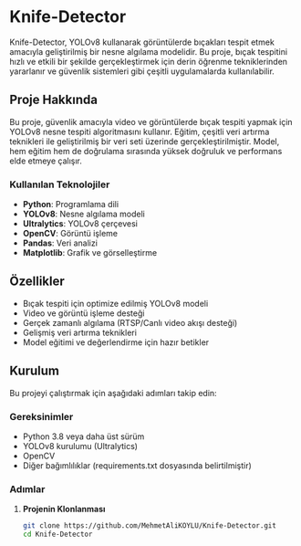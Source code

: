 # Knife-Detector

Knife-Detector, YOLOv8 kullanarak görüntülerde bıçakları tespit etmek amacıyla geliştirilmiş bir nesne algılama modelidir. Bu proje, bıçak tespitini hızlı ve etkili bir şekilde gerçekleştirmek için derin öğrenme tekniklerinden yararlanır ve güvenlik sistemleri gibi çeşitli uygulamalarda kullanılabilir.

## Proje Hakkında

Bu proje, güvenlik amacıyla video ve görüntülerde bıçak tespiti yapmak için YOLOv8 nesne tespiti algoritmasını kullanır. Eğitim, çeşitli veri artırma teknikleri ile geliştirilmiş bir veri seti üzerinde gerçekleştirilmiştir. Model, hem eğitim hem de doğrulama sırasında yüksek doğruluk ve performans elde etmeye çalışır.

### Kullanılan Teknolojiler

- **Python**: Programlama dili
- **YOLOv8**: Nesne algılama modeli
- **Ultralytics**: YOLOv8 çerçevesi
- **OpenCV**: Görüntü işleme
- **Pandas**: Veri analizi
- **Matplotlib**: Grafik ve görselleştirme

## Özellikler

- Bıçak tespiti için optimize edilmiş YOLOv8 modeli
- Video ve görüntü işleme desteği
- Gerçek zamanlı algılama (RTSP/Canlı video akışı desteği)
- Gelişmiş veri artırma teknikleri
- Model eğitimi ve değerlendirme için hazır betikler

## Kurulum

Bu projeyi çalıştırmak için aşağıdaki adımları takip edin:

### Gereksinimler

- Python 3.8 veya daha üst sürüm
- YOLOv8 kurulumu (Ultralytics)
- OpenCV
- Diğer bağımlılıklar (requirements.txt dosyasında belirtilmiştir)

### Adımlar

1. **Projenin Klonlanması**

   ```bash
   git clone https://github.com/MehmetAliKOYLU/Knife-Detector.git
   cd Knife-Detector
